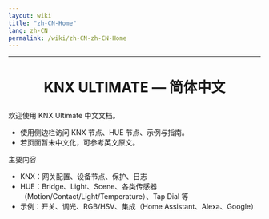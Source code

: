 ```yaml
---
layout: wiki
title: "zh-CN-Home"
lang: zh-CN
permalink: /wiki/zh-CN-zh-CN-Home
---
```

---

<h1><p align='center'>KNX ULTIMATE — 简体中文</p></h1>

欢迎使用 KNX Ultimate 中文文档。

- 使用侧边栏访问 KNX 节点、HUE 节点、示例与指南。
- 若页面暂未中文化，可参考英文原文。

主要内容

- KNX：网关配置、设备节点、保护、日志
- HUE：Bridge、Light、Scene、各类传感器（Motion/Contact/Light/Temperature）、Tap Dial 等
- 示例：开关、调光、RGB/HSV、集成（Home Assistant、Alexa、Google）
